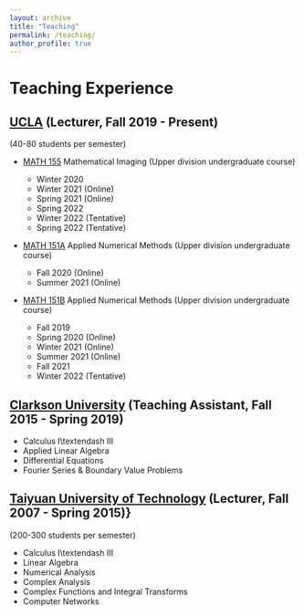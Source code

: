 ```yaml
---
layout: archive
title: "Teaching"
permalink: /teaching/
author_profile: true
---
```


Teaching Experience
================================
[UCLA](https://ww3.math.ucla.edu/) (Lecturer,  Fall 2019 - Present)
--------------------
(40-80 students per semester)

- [MATH 155](https://ww3.math.ucla.edu/courses/) Mathematical Imaging (Upper division undergraduate course) 
  - Winter 2020 
  - Winter 2021 (Online) 
  - Spring 2021 (Online) 
  - Spring 2022 
  - Winter 2022 (Tentative)
  - Spring 2022 (Tentative)

- [MATH 151A](https://ww3.math.ucla.edu/courses/)  Applied Numerical Methods (Upper division undergraduate course) 
  - Fall 2020 (Online)
  - Summer 2021 (Online)

- [MATH 151B](https://ww3.math.ucla.edu/courses/)  Applied Numerical Methods (Upper division undergraduate course) 
  - Fall 2019 
  - Spring 2020 (Online)
  - Winter 2021 (Online)
  - Summer 2021 (Online)
  - Fall 2021
  - Winter 2022 (Tentative)


[Clarkson University](https://www.clarkson.edu/) (Teaching Assistant, Fall 2015 - Spring 2019)
----------
- Calculus I\textendash III
- Applied Linear Algebra
- Differential Equations
- Fourier Series \& Boundary Value Problems

[Taiyuan University of Technology](https://english.tyut.edu.cn/) (Lecturer, Fall 2007 - Spring 2015)} 
------------
(200-300 students per semester)

- Calculus I\textendash III
- Linear Algebra
- Numerical Analysis
- Complex Analysis
- Complex Functions and Integral Transforms
- Computer Networks
